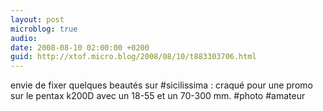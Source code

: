 ```yaml
---
layout: post
microblog: true
audio: 
date: 2008-08-10 02:00:00 +0200
guid: http://xtof.micro.blog/2008/08/10/t883303706.html
---
```

envie de fixer quelques beautés sur #sicilissima : craqué pour une promo sur le pentax k200D avec un 18-55 et un 70-300 mm. #photo #amateur
